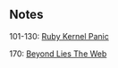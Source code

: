 ## Notes 

101-130: [Ruby Kernel Panic](https://cunger.gitbooks.io/ruby-kernel-panic)

170: [Beyond Lies The Web](https://cunger.gitbooks.io/beyond-lies-the-web)
